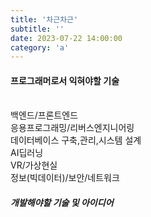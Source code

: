 ```yaml
---
title: '차근차근'
subtitle: ''
date: 2023-07-22 14:00:00
category: 'a'
---
```

#### 프로그래머로서 익혀야할 기술
<br />
백엔드/프론트엔드
<br />
응용프로그래밍/리버스엔지니어링
<br />
데이터베이스 구축,관리,시스템 설계
<br />
AI딥러닝 
<br />
VR/가상현실
<br />
정보(빅데이터)/보안/네트워크

##### 개발해야할 기술 및 아이디어



